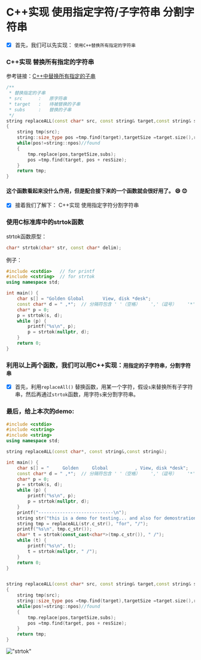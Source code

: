 C++实现 使用指定字符/子字符串 分割字符串
========
* [x] 首先，我们可以先实现： `使用C++替换所有指定的字符串`
### C++实现 替换所有指定的字符串
参考链接：[C++中替换所有指定的子串](https://blog.csdn.net/K346K346/article/details/47951857)<br />

```cpp
/** 
 * 替换指定的子串
 * src		:	原字符串
 * target	:	待被替换的子串
 * subs		:	替换的子串
 */
string replaceALL(const char* src, const string& target,const string& subs) 
{
    string tmp(src);
    string::size_type pos =tmp.find(target),targetSize =target.size(),resSize =subs.size();  
    while(pos!=string::npos)//found  
    {  
        tmp.replace(pos,targetSize,subs);   
        pos =tmp.find(target, pos + resSize);   
    }  
    return tmp;
}
```
#### 这个函数看起来没什么作用，但是配合接下来的一个函数就会很好用了。 :smile: :blush:
* [x] 接着我们了解下： C++实现 使用指定字符分割字符串
### 使用C标准库中的strtok函数
strtok函数原型： <br />
```cpp
char* strtok(char* str, const char* delim);
```
例子：
```cpp
#include <cstdio>	// for printf
#include <cstring>	// for strtok
using namespace std;

int main() {
	char s[] = "Golden Global     	View, disk *desk";
	const char* d = " ,*";	// 分隔符包含 ' '（空格）    ','（逗号）    '*'（※号）
	char* p = 0;
	p = strtok(s, d);
	while (p) {
		printf("%s\n", p);
		p = strtok(nullptr, d);
	}
	return 0;
}
```
### 利用以上两个函数，我们可以用C++实现：`用指定的子字符串，分割字符串`
* [x] 首先，利用`replaceAll()` 替换函数，用某一个字符，假设`s`来替换所有子字符串，然后再通过`strtok`函数，用字符`s`来分割字符串。
### 最后，给上本次的demo:
```cpp
#include <cstdio>
#include <cstring>
#include <string>
using namespace std;

string replaceALL(const char*, const string&,const string&);

int main() {
    char s[] = "     Golden     Global          , View, disk *desk";
    const char* d = " ,*";	// 分隔符包含 ' '（空格）    ','（逗号）    '*'（※号）
    char* p = 0;
    p = strtok(s, d);
    while (p) {
        printf("%s\n", p);
        p = strtok(nullptr, d);
    }
    printf("----------------------------\n");
    string str("this is a demo for testing... and also for demostration....");
    string tmp = replaceALL(str.c_str(), "for", "/");
    printf("%s\n", tmp.c_str());
    char* t = strtok(const_cast<char*>(tmp.c_str()), " /");
    while (t) {
        printf("%s\n", t);
        t = strtok(nullptr, " /");
    }
    return 0;
}


string replaceALL(const char* src, const string& target,const string& subs)
{
    string tmp(src);
    string::size_type pos =tmp.find(target),targetSize =target.size(),resSize =subs.size();
    while(pos!=string::npos)//found
    {
        tmp.replace(pos,targetSize,subs);
        pos =tmp.find(target, pos + resSize);
    }
    return tmp;
}

```
!["strtok"](https://github.com/tycao/tycao.github.io/blob/master/src/strtok.png "strtok")<br />
